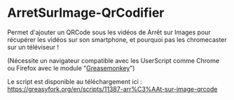 # ArretSurImage-QrCodifier
Permet d'ajouter un QRCode sous les vidéos de Arrêt sur Images pour récupérer les vidéos sur son smartphone, et pourquoi pas les chromecaster sur un téléviseur !

(Nécessite un navigateur compatible avec les UserScript comme Chrome ou Firefox avec le module "<a href="https://addons.mozilla.org/fr/firefox/addon/greasemonkey/">Greasemonkey</a>")

Le script est disponible au téléchargement ici :
https://greasyfork.org/en/scripts/11387-arr%C3%AAt-sur-image-qrcode
